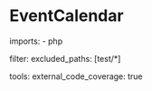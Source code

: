 

# EventCalendar

imports:
    - php
 
filter:
    excluded_paths: [test/*]
 
tools:
    external_code_coverage: true
